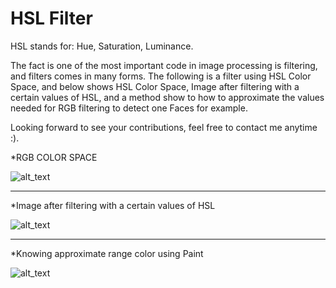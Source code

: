 # HSL Filter

HSL stands for: Hue, Saturation, Luminance.

The fact is one of the most important code in image processing is filtering, and filters comes in many forms.
The following is a filter using HSL Color Space, and below shows HSL Color Space, Image after filtering with a certain values of HSL, and a method show to how to approximate the values needed for RGB filtering to detect one Faces for example.  

Looking forward to see your contributions, feel free to contact me anytime :).

*RGB COLOR SPACE

![alt_text](https://image.ibb.co/bLJzza/HSL.png)
_____________________________
*Image after filtering with a certain values of HSL

![alt_text](https://github.com/TarekAlbawab/HSL_Filter/blob/master/HSL_Color_Detector/HSL.PNG)
______________________________
*Knowing approximate range color using Paint

![alt_text](https://github.com/TarekAlbawab/RGB_By_Channel_Color_Detector/blob/master/PAINT.PNG)
